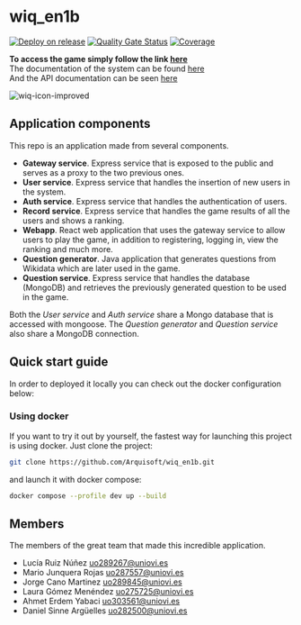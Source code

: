 # wiq_en1b

[![Deploy on release](https://github.com/Arquisoft/wiq_en1b/actions/workflows/release.yml/badge.svg)](https://github.com/Arquisoft/wiq_en1b/actions/workflows/release.yml)
[![Quality Gate Status](https://sonarcloud.io/api/project_badges/measure?project=Arquisoft_wiq_en1b&metric=alert_status)](https://sonarcloud.io/summary/new_code?id=Arquisoft_wiq_en1b)
[![Coverage](https://sonarcloud.io/api/project_badges/measure?project=Arquisoft_wiq_en1b&metric=coverage)](https://sonarcloud.io/summary/new_code?id=Arquisoft_wiq_en1b)

<b>To access the game simply follow the link [here](http://wiqen1b.serveminecraft.net)</b><br>
The documentation of the system can be found [here](https://arquisoft.github.io/wiq_en1b/)<br>
And the API documentation can be seen [here](http://wiqen1b.serveminecraft.net:8000/api-doc/)<br>

![wiq-icon-improved](https://github.com/Arquisoft/wiq_en1b/assets/124193979/cfa27b39-d039-4502-9299-da424cd04151)

## Application components

This repo is an application made from several components.

- **Gateway service**. Express service that is exposed to the public and serves as a proxy to the two previous ones.
- **User service**. Express service that handles the insertion of new users in the system.
- **Auth service**. Express service that handles the authentication of users.
- **Record service**. Express service that handles the game results of all the users and shows a ranking.
- **Webapp**. React web application that uses the gateway service to allow users to play the game, in addition to registering, logging in, view the ranking and much more.
- **Question generator**. Java application that generates questions from Wikidata which are later used in the game.
- **Question service**. Express service that handles the database (MongoDB) and retrieves the previously generated question to be used in the game.

Both the <i>User service</i> and <i>Auth service</i> share a Mongo database that is accessed with mongoose. The <i>Question generator</i> and <i>Question service</i> also share a MongoDB connection.

## Quick start guide
In order to deployed it locally you can check out the docker configuration below:

### Using docker

If you want to try it out by yourself, the fastest way for launching this project is using docker. Just clone the project:

```sh
git clone https://github.com/Arquisoft/wiq_en1b.git
```

and launch it with docker compose:

```sh
docker compose --profile dev up --build
```

## Members

The members of the great team that made this incredible application.

- Lucía Ruiz Núñez uo289267@uniovi.es
- Mario Junquera Rojas uo287557@uniovi.es
- Jorge Cano Martinez uo289845@uniovi.es
- Laura Gómez Menéndez uo275725@uniovi.es
- Ahmet Erdem Yabaci uo303561@uniovi.es
- Daniel Sinne Argüelles uo282500@uniovi.es

